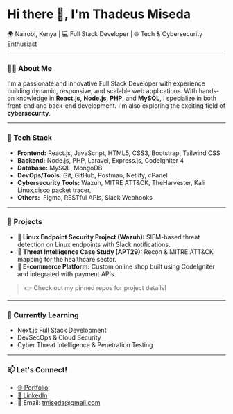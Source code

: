 # Hi there 👋, I'm Thadeus Miseda

🌍 Nairobi, Kenya | 💻 Full Stack Developer | 🌐 Tech & Cybersecurity Enthusiast

---

### 👨‍💻 About Me

I'm a passionate and innovative Full Stack Developer with experience building dynamic, responsive, and scalable web applications. With hands-on knowledge in **React.js**, **Node.js**, **PHP**, and **MySQL**, I specialize in both front-end and back-end development. I'm also exploring the exciting field of **cybersecurity**.

---

### 🧰 Tech Stack

* **Frontend:** React.js, JavaScript, HTML5, CSS3, Bootstrap, Tailwind CSS
* **Backend:** Node.js, PHP, Laravel, Express.js, CodeIgniter 4
* **Database:** MySQL, MongoDB
* **DevOps/Tools:** Git, GitHub, Postman, Netlify, cPanel
* **Cybersecurity Tools:** Wazuh, MITRE ATT\&CK, TheHarvester, Kali Linux,cisco packet tracer, 
* **Others:**  Figma, RESTful APIs, Slack Webhooks

---

### 🚀 Projects

* **🔐 Linux Endpoint Security Project (Wazuh):** SIEM-based threat detection on Linux endpoints with Slack notifications.
* **🎯 Threat Intelligence Case Study (APT29):** Recon & MITRE ATT\&CK mapping for the healthcare sector.
* **🛒 E-commerce Platform:** Custom online shop built using CodeIgniter and integrated with payment APIs.

> 👉 Check out my pinned repos for project details!

---

### 🎯 Currently Learning

* Next.js Full Stack Development
* DevSecOps & Cloud Security
* Cyber Threat Intelligence & Penetration Testing 

---

### 📫 Let's Connect!

* [🌐 Portfolio](https://thadeusmiseda.netlify.app/)
* [💼 LinkedIn](https://www.linkedin.com/in/thadeus-miseda-132b511a1)
* 📧 Email: [tmiseda@gmail.com](mailto:tmiseda@gmail.com)


